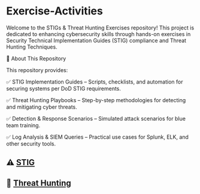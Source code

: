 # <a>Exercise-Activities</a>
Welcome to the STIGs & Threat Hunting Exercises repository! This project is dedicated to enhancing cybersecurity skills through hands-on exercises in Security Technical Implementation Guides (STIG) compliance and Threat Hunting Techniques.

📌 About This Repository

This repository provides:

✅ STIG Implementation Guides – Scripts, checklists, and automation for securing systems per DoD STIG requirements.

✅ Threat Hunting Playbooks – Step-by-step methodologies for detecting and mitigating cyber threats.

✅ Detection & Response Scenarios – Simulated attack scenarios for blue team training.

✅ Log Analysis & SIEM Queries – Practical use cases for Splunk, ELK, and other security tools.

## ⚠️ [STIG](https://github.com/Cwillii82/STIGS/tree/main)

## 🚨 [Threat Hunting](https://github.com/Cwillii82/Threat-Hunting/tree/main)

